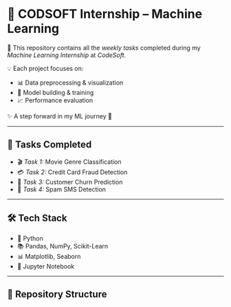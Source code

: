 # 🌟 CODSOFT Internship – Machine Learning  

📂 This repository contains all the *weekly tasks* completed during my *Machine Learning Internship* at *CodeSoft*.  

💡 Each project focuses on:  
- 📊 Data preprocessing & visualization  
- 🤖 Model building & training  
- 📈 Performance evaluation  

✨ A step forward in my ML journey 🚀  

---

## 📝 Tasks Completed  

- 🎬 *Task 1:* Movie Genre Classification  
- 💳 *Task 2:* Credit Card Fraud Detection  
- 👥 *Task 3:* Customer Churn Prediction  
- 📩 *Task 4:* Spam SMS Detection  

---

## 🛠 Tech Stack  

- 🐍 Python  
- 📚 Pandas, NumPy, Scikit-Learn  
- 📊 Matplotlib, Seaborn  
- 📝 Jupyter Notebook  

---

## 📂 Repository Structure
